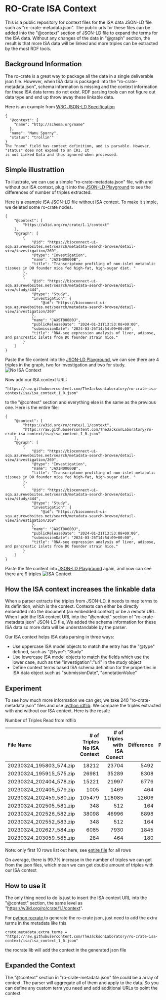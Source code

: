 # RO-Crate ISA Context

This is a public repository for context files for the ISA data JSON-LD file such as "ro-crate-metadata.json". 
The public urls for these files can be added into the "@context" section of JSON-LD file to expand the terms
for the ISA data. Without any changes of the data in "@graph" section, the result is that more ISA data will be linked and more triples can be extracted by the most RDF tools. 

## Background Information
The ro-crate is a great way to package all the data in a single deliverable json file. However, when ISA data
is packaged into the "ro-crate-metadata.json", schema information is missing and the context information for 
these ISA data terms do not exist. RDF parsing tools can not figure out data type and end up throw away these linkable data.

Here is an example from [W3C JSON-LD Specification](https://www.w3.org/TR/json-ld11/)
```
{
  "@context": {
    "name": "http://schema.org/name"
  },
  "name": "Manu Sporny",
  "status": "trollin'"
}
The "name" field has context definition, and is parsable. However, "status" does not expand to an IRI. It
is not Linked Data and thus ignored when processed.
```

## Simple illustrattion
To illustrate, we can use a simple "ro-crate-metadata.json" file, with and without our ISA context, 
plug it into the [JSON-LD Playground](https://json-ld.org/playground/) to see the differences of number of triples
extracted.

Here is a example ISA JSON-LD file without ISA context. To make it simple, we deleted some ro-crate nodes.
```
{
    "@context": [
        "https://w3id.org/ro/crate/1.1/context"
    ],
    "@graph": [
        {
            "@id": "https://bioconnect-ui-sqa.azurewebsites.net/search/metadata-search-browse/detail-view/investigation/269",
            "@type": "Investigation",
            "name": "JAXIN00000B",
            "title": "Transcriptome profiling of non-islet metabolic tissues in DO founder mice fed high-fat, high-sugar diet. "
        },
        {
            "@id": "https://bioconnect-ui-sqa.azurewebsites.net/search/metadata-search-browse/detail-view/study/444",
            "@type": "Study",
            "investigation": {
                "@id": "https://bioconnect-ui-sqa.azurewebsites.net/search/metadata-search-browse/detail-view/investigation/269"
            },
            "name": "JAXST00000J",
            "publicReleaseDate": "2024-01-21T13:53:08+00:00",
            "submissionDate": "2024-03-26T14:54:09+00:00",
            "title": "RNA-seq expression analysis of liver, adipose, and pancreatic islets from DO founder strain mice."
        }
    ]
}
```

Paste the file content into the [JSON-LD Playground](https://json-ld.org/playground/), we can see there are 4 triples in the graph, two for investigation and two for study.
![No ISA Context](img/no_isa_context.png "No ISA Context")


Now add our ISA context URL:
```
"https://raw.githubusercontent.com/TheJacksonLaboratory/ro-crate-isa-context/isa/isa_context_1_0.json"
```
to the "@context" section and everything else is the same as the previous one. Here is the entire file:

```
{
    "@context": [
        "https://w3id.org/ro/crate/1.1/context",
        "https://raw.githubusercontent.com/TheJacksonLaboratory/ro-crate-isa-context/isa/isa_context_1_0.json"
    ],
    "@graph": [
        {
            "@id": "https://bioconnect-ui-sqa.azurewebsites.net/search/metadata-search-browse/detail-view/investigation/269",
            "@type": "Investigation",
            "name": "JAXIN00000B",
            "title": "Transcriptome profiling of non-islet metabolic tissues in DO founder mice fed high-fat, high-sugar diet. "
        },
        {
            "@id": "https://bioconnect-ui-sqa.azurewebsites.net/search/metadata-search-browse/detail-view/study/444",
            "@type": "Study",
            "investigation": {
                "@id": "https://bioconnect-ui-sqa.azurewebsites.net/search/metadata-search-browse/detail-view/investigation/269"
            },
            "name": "JAXST00000J",
            "publicReleaseDate": "2024-01-21T13:53:08+00:00",
            "submissionDate": "2024-03-26T14:54:09+00:00",
            "title": "RNA-seq expression analysis of liver, adipose, and pancreatic islets from DO founder strain mice."
        }
    ]
}
```

Paste the file content into [JSON-LD Playground](https://json-ld.org/playground/) again, and now can see there are 9 triples
![ISA Context](img/isa_context.png "ISA Context")

## How the ISA context increases the linkable data
When a parser extracts the triples from JSON-LD, it needs to map terms to its definition, which is the context. 
Contexts can either be directly embedded into the document (an embedded context) or be a remote URL.
When I add the ISA context URL into the "@context" section of  "ro-crate-metadata.json" JSON-LD file, We added the 
schema information for these ISA data so more data will be understandable by the parser. 

Our ISA context helps ISA data parsing in three ways:
- Use uppercase ISA model objects to match the entry has the "@type" defined, such as "@type": "Study"
- Use lowercase ISA model objects to match the fields which use the lower case, such as the "investigation":"uri" in the study object
- Define context terms based ISA schema definition for the properties in ISA data object such as "submissionDate", "annotationValue"

## Experiment
To see how much more information we can get, we take 240 "ro-crate-metadata.json" files and use 
[python rdflib](https://pypi.org/project/rdflib/). We compare the triples extracted with and without our ISA context.
Here is the result: 

Number of Triples Read from rdflib

| File Name | # of Triples <br/>No ISA Context    |  # of Triples <br/>with ISA Conect    | Difference | Increase<br/>Percentage (%) |
| :----- | ---: | ---: | ---: | :---: |
|20230324_195803_574.zip|18212|23704|5492|30.2|
|20230324_195915_575.zip|26981|35289|8308|30.8|
|20230324_202404_578.zip|15221|21997|6776|44.5|
|20230324_202405_579.zip|1005|1469|464|46.2|
|20230324_202459_580.zip|105479|118085|12606|12.0|
|20230324_202505_581.zip|348|512|164|47.1|
|20230324_202526_582.zip|38098|46996|8898|23.4|
|20230324_202552_583.zip|348|512|164|47.1|
|20230324_202627_584.zip|6085|7930|1845|30.3|
|20230324_203059_585.zip|284|464|180|63.4|

Note: only first 10 rows list out here, see [entire file](data/isa_context.csv) for all rows

On average, there is 99.7% increase in the number of triples we can get from the json files, which
mean we can get double amount of triples with our ISA context

## How to use it
The only thing need to do is just to insert the ISA context URL into the "@context" section, the same level as "https://w3id.org/ro/crate/1.1/context".

For [python rocrate ](https://pypi.org/project/rocrate/) to generate the ro-crate json, just need to add the extra terms in the metadata like this
```
crate.metadata.extra_terms = "https://raw.githubusercontent.com/TheJacksonLaboratory/ro-crate-isa-context/isa/isa_context_1_0.json"
```
the rocrate lib will add the context in the generated json file

## Expanded the Context
The "@context" section in "ro-crate-metadata.json" file could be a array of context.  The parser will aggregate all of them and apply to the data.
So you can define any custom term you need and add additional URLs to point the context
